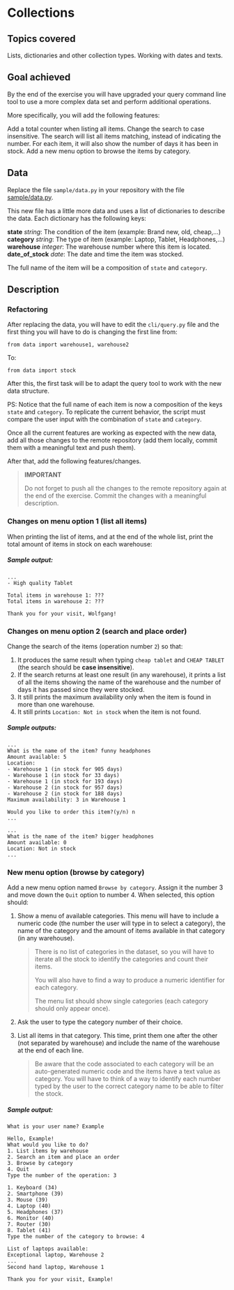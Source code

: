 # Collections

## Topics covered

Lists, dictionaries and other collection types. Working with dates and texts.

## Goal achieved

By the end of the exercise you will have upgraded your query command line tool to use a more complex data set and perform additional operations.

More specifically, you will add the following features:

Add a total counter when listing all items.
Change the search to case insensitive.
The search will list all items matching, instead of indicating the number. For each item, it will also show the number of days it has been in stock.
Add a new menu option to browse the items by category.

## Data

Replace the file `sample/data.py` in your repository with the file [sample/data.py](sample/data.py).

This new file has a little more data and uses a list of dictionaries to describe the data. Each dictionary has the following keys:

**state** *string*: The condition of the item (example: Brand new, old, cheap,...)
**category** *string*: The type of item (example: Laptop, Tablet, Headphones,...)
**warehouse** *integer*: The warehouse number where this item is located.
**date_of_stock** *date*: The date and time the item was stocked.

The full name of the item will be a composition of `state` and `category`.

## Description

### Refactoring

After replacing the data, you will have to edit the `cli/query.py` file and the first thing you will have to do is changing the first line from:

`from data import warehouse1, warehouse2`

To:

`from data import stock`

After this, the first task will be to adapt the query tool to work with the new data structure.

PS: Notice that the full name of each item is now a composition of the keys `state` and `category`. To replicate the current behavior, the script must compare the user input with the combination of `state` and `category`.

Once all the current features are working as expected with the new data, add all those changes to the remote repository (add them locally, commit them with a meaningful text and push them).

After that, add the following features/changes.

> **IMPORTANT**
>
> Do not forget to push all the changes to the remote repository again at the end of the exercise. Commit the changes with a meaningful description.

### Changes on menu option 1 (list all items)

When printing the list of items, and at the end of the whole list, print the total amount of items in stock on each warehouse:

##### Sample output:

```
...
- High quality Tablet

Total items in warehouse 1: ???
Total items in warehouse 2: ???

Thank you for your visit, Wolfgang!
```

### Changes on menu option 2 (search and place order)

Change the search of the items (operation number `2`) so that:

1. It produces the same result when typing `cheap tablet` and `CHEAP TABLET` (the search should be **case insensitive**).
1. If the search returns at least one result (in any warehouse), it prints a list of all the items showing the name of the warehouse and the number of days it has passed since they were stocked.
2. It still prints the maximum availability only when the item is found in more than one warehouse.
3. It still prints `Location: Not in stock` when the item is not found.

##### Sample outputs:

```
...
What is the name of the item? funny headphones
Amount available: 5
Location:
- Warehouse 1 (in stock for 905 days)
- Warehouse 1 (in stock for 33 days)
- Warehouse 1 (in stock for 193 days)
- Warehouse 2 (in stock for 957 days)
- Warehouse 2 (in stock for 188 days)
Maximum availability: 3 in Warehouse 1

Would you like to order this item?(y/n) n
...
```
```
...
What is the name of the item? bigger headphones
Amount available: 0
Location: Not in stock
...
```

### New menu option (browse by category)

Add a new menu option named `Browse by category`. Assign it the number 3 and move down the `Quit` option to number 4. When selected, this option should:

1. Show a menu of available categories. This menu will have to include a numeric code (the number the user will type in to select a category), the name of the category and the amount of items available in that category (in any warehouse).

    > There is no list of categories in the dataset, so you will have to iterate all the stock to identify the categories and count their items.
    >
    > You will also have to find a way to produce a numeric identifier for each category.
    >
    > The menu list should show single categories (each category should only appear once).

1. Ask the user to type the category number of their choice.
1. List all items in that category. This time, print them one after the other (not separated by warehouse) and include the name of the warehouse at the end of each line.

    > Be aware that the code associated to each category will be an auto-generated numeric code and the items have a text value as category. You will have to think of a way to identify each number typed by the user to the correct category name to be able to filter the stock.

##### Sample output:

```
What is your user name? Example

Hello, Example!
What would you like to do?
1. List items by warehouse
2. Search an item and place an order
3. Browse by category
4. Quit
Type the number of the operation: 3

1. Keyboard (34)
2. Smartphone (39)
3. Mouse (39)
4. Laptop (40)
5. Headphones (37)
6. Monitor (40)
7. Router (30)
8. Tablet (41)
Type the number of the category to browse: 4

List of laptops available:
Exceptional laptop, Warehouse 2
...
Second hand laptop, Warehouse 1

Thank you for your visit, Example!
```
